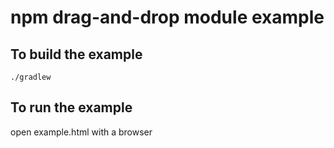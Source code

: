# npm drag-and-drop module example

## To build the example
```
./gradlew 
```

## To run the example 
open example.html with a browser